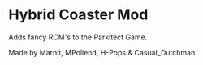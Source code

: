 # Hybrid Coaster Mod

Adds fancy RCM's to the Parkitect Game.

Made by Marnit, MPollend, H-Pops & Casual_Dutchman
